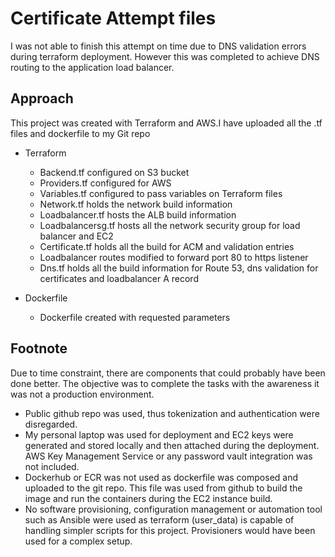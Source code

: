 
# Certificate Attempt files 

I was not able to finish this attempt on time due to DNS validation errors during terraform deployment. However this was completed to achieve DNS routing to the application load balancer.
## Approach
This project was created with Terraform and AWS.I have uploaded all the .tf  files and dockerfile to my Git repo

* Terraform
    * Backend.tf configured on S3 bucket 
    * Providers.tf configured for AWS
    * Variables.tf configured to pass variables on Terraform files
    * Network.tf holds the network build information
    * Loadbalancer.tf hosts the ALB build information 
    * Loadbalancersg.tf hosts all the network security group for load balancer and EC2
    * Certificate.tf holds all the build for ACM and validation entries
    * Loadbalancer routes modified to forward port 80 to https listener
    * Dns.tf holds all the build information for Route 53, dns validation for certificates and loadbalancer A record

* Dockerfile
    * Dockerfile created with requested parameters


## Footnote
Due to time constraint, there are components that could probably have been done better. The objective was to complete the tasks with the awareness it was not a production environment.

* Public github repo was used, thus tokenization and authentication were disregarded.
* My personal laptop was used for deployment and EC2 keys were generated and stored locally and then attached during the deployment. AWS Key Management Service or any password vault integration was not included.
* Dockerhub or ECR was not used as dockerfile was composed and uploaded to the git repo. This file was used from github to build the image and run the containers during the EC2 instance build.
* No software provisioning, configuration management or automation tool such as Ansible were used as terraform (user_data) is capable of handling simpler scripts for this project. Provisioners would have been used for a complex setup.